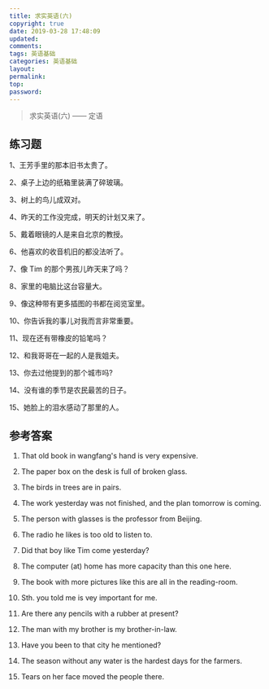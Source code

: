 ```yaml
---
title: 求实英语(六)
copyright: true
date: 2019-03-28 17:48:09
updated:
comments:
tags: 英语基础
categories: 英语基础
layout:
permalink:
top:
password:
---
```


<blockquote class="blockquote-center"> 求实英语(六) —— 定语 </blockquote>

<!-- more -->

## 练习题

1、王芳手里的那本旧书太贵了。

2、桌子上边的纸箱里装满了碎玻璃。

3、树上的鸟儿成双对。

4、昨天的工作没完成，明天的计划又来了。

5、戴着眼镜的人是来自北京的教授。

6、他喜欢的收音机旧的都没法听了。

7、像 Tim 的那个男孩儿昨天来了吗？

8、家里的电脑比这台容量大。

9、像这种带有更多插图的书都在阅览室里。

10、你告诉我的事儿对我而言非常重要。

11、现在还有带橡皮的铅笔吗？

12、和我哥哥在一起的人是我姐夫。

13、你去过他提到的那个城市吗?

14、没有谁的季节是农民最苦的日子。

15、她脸上的泪水感动了那里的人。

## 参考答案

1. That old book in wangfang's hand is very expensive.

2. The paper box on the desk is full of broken glass.

3. The birds in trees are in pairs.

4. The work yesterday was not finished, and the plan tomorrow is coming.

5. The person with glasses is the professor from Beijing.

6. The radio he likes is too old to listen to.

7. Did that boy like Tim come yesterday?

8. The computer (at) home has more capacity than this one here.

9. The book with more pictures like this are all in the reading-room.

10. Sth. you told me is vey important for me.

11. Are there any pencils with a rubber at present?

12. The man with my brother is my brother-in-law.

13. Have you been to that city he mentioned?

14. The season without any water is the hardest days for the farmers.

15. Tears on her face moved the people there.
